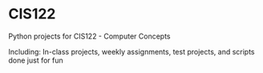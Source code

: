 # CIS122
Python projects for CIS122 - Computer Concepts

Including: In-class projects, weekly assignments, test projects, and scripts done just for fun
